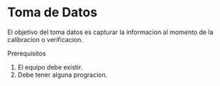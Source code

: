 # Toma de Datos 
El objetivo del toma datos es capturar la informacion al momento de la calibracion o verificacion.

Prerequisitos
  1. El equipo debe existir.
  2. Debe tener alguna progracion.
